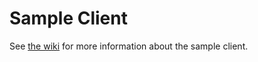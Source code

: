 # Sample Client

See [the wiki](https://github.com/cedexis/webservices/wiki/v2-Samples) for more information about the sample client.